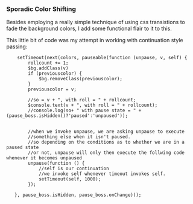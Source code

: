 ### Sporadic Color Shifting

Besides employing a really simple technique of using css transistions to fade the background colors,
I add some functional flair to it to this.

This little bit of code was my attempt in working with continuation style passing:

        setTimeout(next(colors, pauseable(function (unpause, v, self) {
            rollcount += 1;
            $bg.addClass(v)
            if (previouscolor) {
                $bg.removeClass(previouscolor);
            }
            previouscolor = v;

            //so = v + ", with roll = " + rollcount;
            $console.text(v + ", with roll = " + rollcount);
            //console.log(so+ " with pause state = " + (pause_boss.isHidden()?'paused':'unpaused'));


            //when we invoke unpause, we are asking unpause to execute
            //something else when it isn't paused.
            //so depending on the conditions as to whether we are in a paused state
            //or not, unpause will only then execute the follwing code whenever it becomes unpaused
            unpause(function () {
                //self is our continuation
                //we invoke self whenever timeout invokes self.
                setTimeout(self, 1000);
            });

       }, pause_boss.isHidden, pause_boss.onChange)));